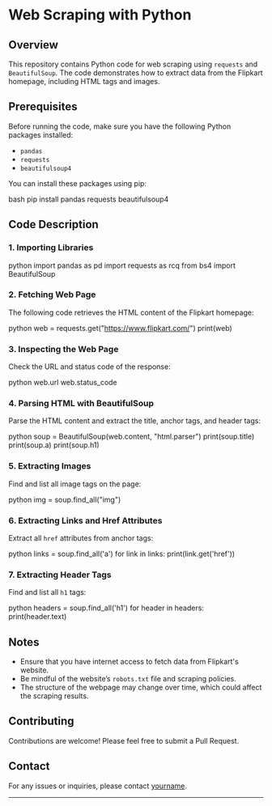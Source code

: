 
# Web Scraping with Python

## Overview

This repository contains Python code for web scraping using `requests` and `BeautifulSoup`. The code demonstrates how to extract data from the Flipkart homepage, including HTML tags and images.

## Prerequisites

Before running the code, make sure you have the following Python packages installed:

- `pandas`
- `requests`
- `beautifulsoup4`

You can install these packages using pip:

bash
pip install pandas requests beautifulsoup4


## Code Description

### 1. Importing Libraries

python
import pandas as pd
import requests as rcq
from bs4 import BeautifulSoup


### 2. Fetching Web Page

The following code retrieves the HTML content of the Flipkart homepage:

python
web = requests.get("https://www.flipkart.com/")
print(web)


### 3. Inspecting the Web Page

Check the URL and status code of the response:

python
web.url
web.status_code


### 4. Parsing HTML with BeautifulSoup

Parse the HTML content and extract the title, anchor tags, and header tags:

python
soup = BeautifulSoup(web.content, "html.parser")
print(soup.title)
print(soup.a)
print(soup.h1)


### 5. Extracting Images

Find and list all image tags on the page:

python
img = soup.find_all("img")


### 6. Extracting Links and Href Attributes

Extract all `href` attributes from anchor tags:

python
links = soup.find_all('a')
for link in links:
    print(link.get('href'))


### 7. Extracting Header Tags

Find and list all `h1` tags:

python
headers = soup.find_all('h1')
for header in headers:
    print(header.text)


## Notes

- Ensure that you have internet access to fetch data from Flipkart's website.
- Be mindful of the website’s `robots.txt` file and scraping policies.
- The structure of the webpage may change over time, which could affect the scraping results.


## Contributing

Contributions are welcome! Please feel free to submit a Pull Request.

## Contact

For any issues or inquiries, please contact [yourname](aishwarya04kakade@gmail.com).

---
